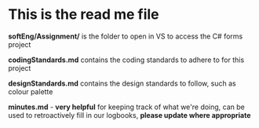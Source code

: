 # This is the read me file

**softEng/Assignment/** is the folder to open in VS to access the C# forms project

**codingStandards.md** contains the coding standards to adhere to for this project

**designStandards.md** contains the design standards to follow, such as colour palette

**minutes.md** - **very helpful** for keeping track of what we're doing, can be used to retroactively fill in our logbooks, **please update where appropriate**
